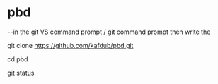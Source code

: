 # pbd

--in the git VS command prompt / git command prompt then write the

git clone https://github.com/kafdub/pbd.git

cd pbd 

git status
